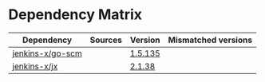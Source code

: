 # Dependency Matrix

Dependency | Sources | Version | Mismatched versions
---------- | ------- | ------- | -------------------
[jenkins-x/go-scm](https://github.com/jenkins-x/go-scm) |  | [1.5.135]() | 
[jenkins-x/jx](https://github.com/jenkins-x/jx) |  | [2.1.38](https://github.com/jenkins-x/jx/releases/tag/v2.1.38) | 
